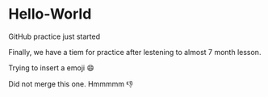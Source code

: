 # Hello-World
GitHub practice just started

Finally, we have a tiem for practice after lestening to almost 7 month lesson.

Trying to insert a emoji :smile:  

Did not merge this one. Hmmmmm :-1:
